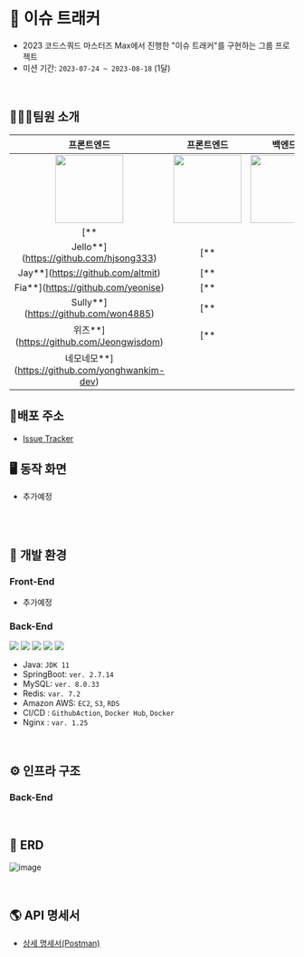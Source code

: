 # 🐝 이슈 트래커
- 2023 코드스쿼드 마스터즈 Max에서 진행한 "이슈 트래커"를 구현하는 그룹 프로젝트
- 미션 기간: `2023-07-24 ~ 2023-08-18` (1달)

<br/>

## 🧑🏻‍💻팀원 소개

|                                                       프론트엔드                                                       |                                                      프론트엔드                                                      |                                                       백엔드                                                       |                                                       백엔드                                                       |                                                         백엔드                                                         |                                                               백엔드                                                               |
|:-----------------------------------------------------------------------------------------------------------------:|:---------------------------------------------------------------------------------------------------------------:|:---------------------------------------------------------------------------------------------------------------:|:---------------------------------------------------------------------------------------------------------------:|:-------------------------------------------------------------------------------------------------------------------:|:-------------------------------------------------------------------------------------------------------------------------------:|
| <a href="https://github.com/hjsong333"><img src = "https://avatars.githubusercontent.com/u/60080167?v=4" width="120px;"> | <a href="https://github.com/altmit"><img src = "https://avatars.githubusercontent.com/u/41321198?v=4" width="120px;"> | <a href="https://github.com/yeonise"><img src = "https://avatars.githubusercontent.com/u/105152276?v=4" width="120px;"> | <a href="https://github.com/won4885"><img src = "https://avatars.githubusercontent.com/won4885" width="120px;"> | <a href="https://github.com/Jeongwisdom"><img src = "https://avatars.githubusercontent.com/u/108439935?v=4" width="120px;"> | <a href="https://github.com/yonghwankim-dev"><img src = "https://avatars.githubusercontent.com/yonghwankim-dev" width="120px;"> |                                         |                                         |
|                                     [**
Jello**](https://github.com/hjsong333)                                      |                                      [**
Jay**](https://github.com/altmit)                                      |                                      [**
Fia**](https://github.com/yeonise)                                      |                                     [**
Sully**](https://github.com/won4885)                                     |                                       [**
위즈**](https://github.com/Jeongwisdom)                                        |                                         [**
네모네모**](https://github.com/yonghwankim-dev)                                          |

## 🎈배포 주소
- [Issue Tracker](http://3.36.120.124/)

## 🖥️ 동작 화면

- 추가예정

<br/>

<br/>

## 🔧️ 개발 환경
### Front-End
- 추가예정

### Back-End
![](https://img.shields.io/badge/Java-007396?style=flat&logo=Java&logoColor=white)
![](https://img.shields.io/badge/SpringBoot-6DB33F?style=flat&logo=SpringBoot&logoColor=white)
![](https://img.shields.io/badge/MySQL-4479A1?style=flat&logo=MySQL&logoColor=white)
![](https://img.shields.io/badge/Amazon_AWS-232F3E?style=flat&logo=amazonaws)
![](https://img.shields.io/badge/GitActions-2088FF?style=flat&logo=githubactions&logoColor=white)

- Java: `JDK 11`
- SpringBoot: `ver. 2.7.14`
- MySQL: `ver. 8.0.33`
- Redis: `var. 7.2`
- Amazon AWS: `EC2`, `S3`, `RDS`
- CI/CD : `GithubAction`, `Docker Hub`, `Docker`
- Nginx : `var. 1.25`

<br/>

## ⚙️ 인프라 구조
### Back-End

<br/>

## 💾 ERD

![image](https://github.com/masters2023-3rd-project-bugbusters/issue-tracker-max/assets/33227831/ad126426-947b-497e-b8e4-20298d3fb151)

<br/>

## 🌎 API 명세서
- [상세 명세서(Postman)](https://documenter.getpostman.com/view/28214560/2s9XxsUvj6)

